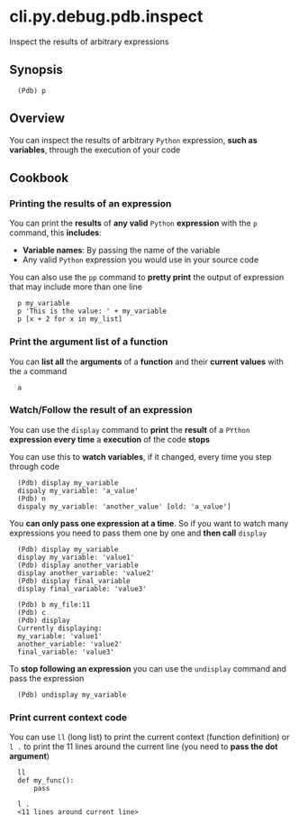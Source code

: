 # cli.py.debug.pdb.inspect

Inspect the results of arbitrary expressions

## Synopsis

```pdb
  (Pdb) p
```

## Overview

You can inspect the results of arbitrary `Python` expression, **such as
variables**, through the execution of your code

## Cookbook

### Printing the results of an expression

You can print the **results** of **any valid** `Python` **expression** with the
`p` command, this **includes**:

- **Variable names**: By passing the name of the variable
- Any valid `Python` expression you would use in your source code

You can also use the `pp` command to **pretty print** the output of expression
that may include more than one line

```pdb
  p my_variable
  p 'This is the value: ' + my_variable
  p [x + 2 for x in my_list]
```

### Print the argument list of a function

You can **list all** the **arguments** of a **function** and their **current
values** with the `a` command

```pdb
  a
```

### Watch/Follow the result of an expression

You can use the `display` command to **print** the **result** of a `PYthon` **expression
every time** a **execution** of the code **stops**

You can use this to **watch variables**, if it changed, every time you step
through code

```pdb
  (Pdb) display my_variable
  dispaly my_variable: 'a_value'
  (Pdb) n
  dispaly my_variable: 'another_value' [old: 'a_value']
```

You **can only pass one expression at a time**. So if you want to watch many
expressions you need to pass them one by one and **then call** `display`

```pdb
  (Pdb) display my_variable
  display my_variable: 'value1'
  (Pdb) display another_variable
  display another_variable: 'value2'
  (Pdb) display final_variable
  display final_variable: 'value3'

  (Pdb) b my_file:11
  (Pdb) c
  (Pdb) display
  Currently displaying:
  my_variable: 'value1'
  another_variable: 'value2'
  final_variable: 'value3'
```

To **stop following an expression** you can use the `undisplay` command and pass
the expression

```pdb
  (Pdb) undisplay my_variable
```

### Print current context code

You can use `ll` (long list) to print the current context (function definition)
or `l .` to print the 11 lines around the current line (you need to **pass the
dot argument**)

```pdb
  ll
  def my_func():
      pass

  l .
  <11 lines around current line>
```
